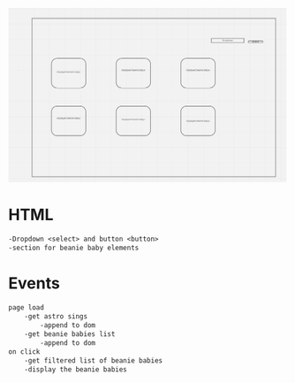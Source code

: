 ![wireframe](./assets/Wireframe.png)

# HTML

    -Dropdown <select> and button <button>
    -section for beanie baby elements

# Events

    page load
        -get astro sings
            -append to dom
        -get beanie babies list
            -append to dom
    on click
        -get filtered list of beanie babies
        -display the beanie babies
